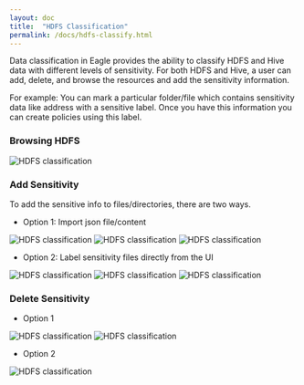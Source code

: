 ```yaml
---
layout: doc
title:  "HDFS Classification"
permalink: /docs/hdfs-classify.html
---
```


Data classification in Eagle provides the ability to classify HDFS and Hive data with different levels of sensitivity. For both HDFS and Hive, a user can add, delete, and browse the resources and add the sensitivity information.

For example: You can mark a particular folder/file which contains sensitivity data like address with a sensitive label. Once you have this information you can create policies using this label.

### Browsing HDFS
![HDFS classification](/images/docs/hdfsBrowse.png)

### Add Sensitivity

To add the sensitive info to files/directories, there are two ways.

* Option 1: Import json file/content

![HDFS classification](/images/docs/hdfsImport.png)
![HDFS classification](/images/docs/hdfsImport2.png)
![HDFS classification](/images/docs/hdfsImport3.png)

* Option 2: Label sensitivity files directly from the UI

![HDFS classification](/images/docs/hdfsMark.png)
![HDFS classification](/images/docs/hdfsMark2.png)
![HDFS classification](/images/docs/hdfsMark3.png)

### Delete Sensitivity

* Option 1

![HDFS classification](/images/docs/hdfsDelete.png)
![HDFS classification](/images/docs/hdfsDelete2.png)

* Option 2

![HDFS classification](/images/docs/hdfsRemove.png)
